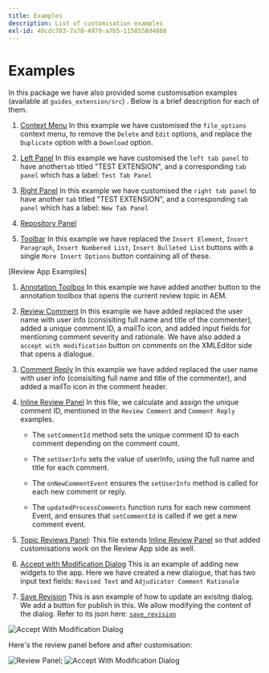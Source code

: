 ```yaml
---
title: Examples
description: List of customisation examples
exl-id: 40cdc703-7a78-4979-a7b5-1158558d4868
---
```

# Examples

In this package we have also provided some customisation examples (available at `guides_extension/src`) . Below is a brief description for each of them.

1. [Context Menu](./examples/file_options.ts)
In this example we have customised the `file_options` context menu, to remove the `Delete` and `Edit` options, and replace the `Duplicate` option with a `Download` option.

2. [Left Panel](./examples/left_panel_container.ts)
In this example we have customised the `left tab panel` to have another`tab` titled "TEST EXTENSION", and a corresponding `tab panel` which has a label: `Test Tab Panel`

3. [Right Panel](./examples/right_panel_container.ts)
In this example we have customised the `right tab panel` to have another `tab` titled "TEST EXTENSION", and a corresponding `tab panel` which has a label: `New Tab Panel`

4. [Repository Panel](./examples/repository_panel.ts)

5. [Toolbar](./examples/toolbar.ts)
In this example we have replaced the `Insert Element`, `Insert Paragraph`, `Insert Numbered List`, `Insert Bulleted List` buttons with a single `More Insert Options` button containing all of these.

[Review App Examples]

1. [Annotation Toolbox](./examples/review_app_examples/annotation_extension.ts)
In this example we have added another button to the annotation toolbox that opens the current review topic in AEM.

2. [Review Comment](./examples/review_app_examples/review_comment.ts)
In this example we have added replaced the user name with user info (consisiting full name and title of the commenter), added a unique comment ID, a mailTo icon, and added input fields for mentioning comment severity and rationale.
We have also added a `accept with modification` button on comments on the XMLEditor side that opens a dialogue.

3. [Comment Reply](./examples/review_app_examples/comment_reply.ts)
In this example we have added replaced the user name with user info (consisiting full name and title of the commenter), and added a mailTo icon in the comment header.

4. [Inline Review Panel](./examples/review_app_examples/inline_review_panel.ts)
In this file, we calculate and assign the unique comment ID, mentioned in the `Review Comment` and `Comment Reply` examples.
    - The `setCommentId` method sets the unique comment ID to each comment depending on the comment count.

    - The `setUserInfo` sets the value of userInfo, using the full name and title for each comment.

    - The `onNewCommentEvent` ensures the `setUserInfo` method is called for each new comment or reply.

    - The `updatedProcessComments` function runs for each new comment Event, and ensures that `setCommentId` is called if we get a new comment event.

5. [Topic Reviews Panel](./examples/review_app_examples/topic_reviews.ts): This file extends [Inline Review Panel](./examples/review_app_examples/inline_review_panel.ts) so that added customisations work on the Review App side as well.

6. [Accept with Modification Dialog](./examples/review_app_examples/accept_with_modification_dialog.ts)
This is an example of adding new widgets to the app. Here we have created a new dialogue, that has two input text fields: `Revised Text` and `Adjudicator Comment Rationale`

7. [Save Revision](./examples/save_revision.ts)
This is asn example of how to update an exisitng dialog. We add a button for publish in this. We allow modifying the content of the dialog. Refer to its json here: [`save_revision`](./jsons/dialogs/save_revision.json)

![Accept With Modification Dialog](./imgs/accept_with_modification_dialogue.png)

Here's the review panel before and after customisation:

![Review Panel;](./imgs/review_panel.png)
![Accept With Modification Dialog](./imgs/customised_review_panel.png)
